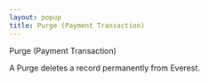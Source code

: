 ```yaml
---
layout: popup
title: Purge (Payment Transaction)
---
```



Purge (Payment Transaction)


A Purge deletes a record permanently from Everest.
